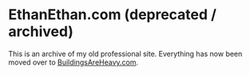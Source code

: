 # EthanEthan.com (deprecated / archived)

This is an archive of my old professional site. Everything has now been moved over to [BuildingsAreHeavy.com](https://buildingsareheavy.com).